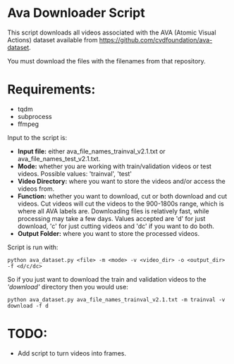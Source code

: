 # Ava Downloader Script

This script downloads all videos associated with the AVA (Atomic Visual Actions) dataset available from https://github.com/cvdfoundation/ava-dataset. 

You must download the files with the filenames from that repository.

# Requirements:
* tqdm
* subprocess
* ffmpeg

Input to the script is:

* **Input file:** either ava_file_names_trainval_v2.1.txt or ava_file_names_test_v2.1.txt.
* **Mode:** whether you are working with train/validation videos or test videos. Possible values: 'trainval', 'test'
* **Video Directory:** where you want to store the videos and/or access the videos from.
* **Function:** whether you want to download, cut or both download and cut videos. Cut videos will cut the videos to the 900-1800s range, which is where all AVA labels are. Downloading files is relatively fast, while processing may take a few days. Values accepted are 'd' for just download, 'c' for just cutting videos and 'dc' if you want to do both.
* **Output Folder:** where you want to store the processed videos.

Script is run with:

`python ava_dataset.py <file> -m <mode> -v <video_dir> -o <output_dir> -f <d/c/dc>`

So if you just want to download the train and validation videos to the *'download'* directory then you would use:

`python ava_dataset.py ava_file_names_trainval_v2.1.txt -m trainval -v download -f d`

# TODO:
* Add script to turn videos into frames.

